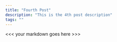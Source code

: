 ```yaml
---
title: "Fourth Post"
description: "This is the 4th post description"
tags: ""
---
```


<<< your markdown goes here >>>